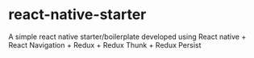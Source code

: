 # react-native-starter
A simple react native starter/boilerplate developed using React native + React Navigation + Redux + Redux Thunk + Redux Persist
